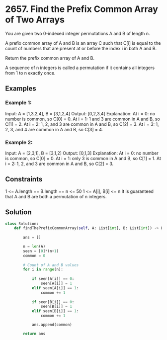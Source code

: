 # 2657. Find the Prefix Common Array of Two Arrays

You are given two 0-indexed integer permutations A and B of length n.

A prefix common array of A and B is an array C such that C[i] is equal to the count of numbers that are present at or before the index i in both A and B.

Return the prefix common array of A and B.

A sequence of n integers is called a permutation if it contains all integers from 1 to n exactly once.

## Examples

### Example 1:

Input: A = [1,3,2,4], B = [3,1,2,4]
Output: [0,2,3,4]
Explanation: At i = 0: no number is common, so C[0] = 0.
At i = 1: 1 and 3 are common in A and B, so C[1] = 2.
At i = 2: 1, 2, and 3 are common in A and B, so C[2] = 3.
At i = 3: 1, 2, 3, and 4 are common in A and B, so C[3] = 4.

### Example 2:

Input: A = [2,3,1], B = [3,1,2]
Output: [0,1,3]
Explanation: At i = 0: no number is common, so C[0] = 0.
At i = 1: only 3 is common in A and B, so C[1] = 1.
At i = 2: 1, 2, and 3 are common in A and B, so C[2] = 3.
 

## Constraints

1 <= A.length == B.length == n <= 50
1 <= A[i], B[i] <= n
It is guaranteed that A and B are both a permutation of n integers.

## Solution 

```python
class Solution:
    def findThePrefixCommonArray(self, A: List[int], B: List[int]) -> List[int]:
        
        ans = []

        n = len(A)
        seen = [0]*(n+1)
        common = 0
        
        # Count of A and B values
        for i in range(n):
            
            if seen[A[i]] == 0:
                seen[A[i]] = 1
            elif seen[A[i]] == 1:
                common += 1
            
            if seen[B[i]] == 0:
                seen[B[i]] = 1
            elif seen[B[i]] == 1:
                common += 1

            ans.append(common)

        return ans
```